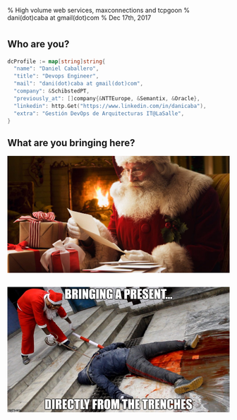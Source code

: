 % High volume web services, maxconnections and tcpgoon
% dani(dot)caba at gmail(dot)com
% Dec 17th, 2017

#

## Who are you?

```go
dcProfile := map[string]string{
  "name": "Daniel Caballero",
  "title": "Devops Engineer",
  "mail": "dani(dot)caba at gmail(dot)com",
  "company": &SchibstedPT,
  "previously_at": []company{&NTTEurope, &Semantix, &Oracle},
  "linkedin": http.Get("https://www.linkedin.com/in/danicaba"),
  "extra": "Gestión DevOps de Arquitecturas IT@LaSalle",
}
```

## What are you bringing here?
![](Santa-Claus-reading-letter-close-up.jpg)

##
![](trenchesPresent.jpg)
